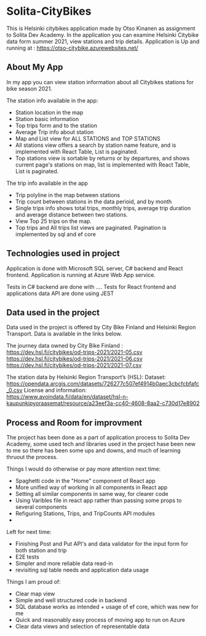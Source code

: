 # Solita-CityBikes
This is Helsinki citybikes application made by Otso Kinanen as assignment to Solita Dev Academy. 
In the application you can examine Helsinki Citybike data form summer 2021, view stations and trip details. 
Application is Up and running at : https://otso-citybike.azurewebsites.net/


## About My App

In my app you can view station information about all Citybikes stations for bike season 2021. 

The station info available in the app: 
  - Station location in the map
  - Station basic information
  - Top trips form and to the station
  - Average Trip info about station
  - Map and List view for ALL STATIONS and TOP STATIONS
  - All stations view offers a search by station name feature, and is implemented with React Table, List is paginated.
  - Top stations view is sortable by returns or by departures, and shows current page's stations on map, list is implemented with React Table, List is paginated.

The trip info available in the app 
  - Trip polyline in the map between stations
  - Trip count between stations in the data perioid, and by month
  - Single trips info shows total trips, monthly trips, average trip duration and average distance between two stations.
  - View Top 25 trips on the map. 
  - Top trips and All trips list views are paginated. Pagination is implemented by sql and ef core

  
## Technologies used in project

Application is done with Microsoft SQL server, C# backend and React frontend. 
Application is running at Azure Web App service.

Tests in C# backend are done with .... 
Tests for React frontend and applications data API are done using JEST 

## Data used in the project

Data used in the project is offered by City Bike Finland and Helsinki Region Transport. Data is available in the links below. 

The journey data owned by City Bike Finland : 
    https://dev.hsl.fi/citybikes/od-trips-2021/2021-05.csv
    https://dev.hsl.fi/citybikes/od-trips-2021/2021-06.csv
    https://dev.hsl.fi/citybikes/od-trips-2021/2021-07.csv
    
The station data by Helsinki Region Transport’s (HSL): 
    Dataset: https://opendata.arcgis.com/datasets/726277c507ef4914b0aec3cbcfcbfafc_0.csv
    License and information: https://www.avoindata.fi/data/en/dataset/hsl-n-kaupunkipyoraasemat/resource/a23eef3a-cc40-4608-8aa2-c730d17e8902
    
## Process and Room for improvment
The project has been done as a part of application process to Solita Dev Academy, some used tech and libraries used in the project hase been new to me so there has been some ups and downs, and much of learning thruout the process. 
 
 Things I would do otherwise or pay more attention next time: 
  - Spaghetti code in the "Home" component of React app
  - More unified way of working in all components in React app
  - Setting all similar components in same way, for clearer code
  - Using Varibles file in react app rather than passing some props to several components
  - Refiguring Stations, Trips, and TripCounts API modules
  - 

 Left for next time:
  - Finishing Post and Put API's and data validator for the input form for both station and trip
  - E2E tests
  - Simpler and more reliable data read-in
  - revisiting sql table needs and application data usage
  
 Things I am proud of: 
  - Clear map view
  - Simple and well structured code in backend
  - SQL database works as intended + usage of ef core, which was new for me
  - Quick and reasonably easy process of moving app to run on Azure 
  - Clear data views and selection of representable data
